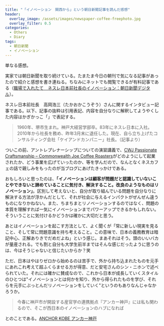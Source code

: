 ```yaml
---
title: "「イノベーション　関西から」という朝日新聞記事を読んだ感想"
header:
  overlay_image: /assets/images/newspaper-coffee-freephoto.jpg
  overlay_filter: 0.5
categories:
  - Others
  - Diary
tags:
  - 朝日新聞
  - イノベーション
---
```


単なる感想。

実家では朝日新聞を取り続けている。たまたま今日の朝刊で気になる記事があったので紹介と感想を書き連ねる。ちなみにネットでも閲覧できるが有料記事である（[職場で入れたて　ネスレ日本前社長のイノベーション：朝日新聞デジタル](https://www.asahi.com/articles/photo/AS20210114002183.html)）。

ネスレ日本前社長　高岡浩三（たかおかこうぞう）さんに関するインタビュー記事である。以下、記事の抜粋は引用表記、内容を自分なりに解釈してようやくした内容はかぎかっこ「」で表記する。

>1960年、堺市生まれ。神戸大経営学部卒。83年にネスレ日本に入社。2010年から社長を務め、昨年3月末に退任した。現在、自ら立ち上げたコンサルティング会社「ケイアンドカンパニー」社長。（記事より）

ついこの前、アントレプレナーシップについての演習講義で、[CWJ Passionate Craftsmanship – Commonwealth Joe Coffee Roasters](https://commonwealthjoe.com/)がどのようにして起業されたか、どう事業を広げていったのか、等を学んだので、なんとなくネスカフェの話で親しみをもったのが当ブログにあげたきっかけである。

おもしろいと思ったのは、**「イノベーションは顧客が問題だと認識していないことやできないと諦めていることに気付き、解決すること。改良のようなものはリノベーション」**。区別して考えないと、自分が取り組んでいる問題を自分なりに解決する方法が浮かんだとして、それが社会に与えるインパクトがぜんぜん違うものになりかねない。また、ちまちまとリノベーションするのではなく、問題の本質を理解すれば一気にイノベーションまでパワーアップできるかもしれない。そういうことに気付けるかどうかは確かに大切だと思う。

あとはイノベーションを起こす方法として、よく聞くが「常に新しい現実を見ること、そして常に問題意識を持ち考えること。この意味で、日本の義務教育は暗記中心、正解ありきでだめだよね」という感じ。まあそれはそう。頭のいいバカが量産される。でも割と自分も大学生前半まではそんな感じだったように思うのは、今はそうじゃないと信じたいからか？笑

ただ、日本はやはりゼロから始めるのは苦手で、外から持ち込まれたものを元手にあれこれ考えて超ふくらませる方が得意、だと安宅さんのシン・ニホンで述べられていた。それには確かに賛成なので、これから日本が成長していくスタイルのひとつは"イノベーションとは何かを知り、外から得られたものを学び、それらを元手にぶっとんだリノベーションをしていく"というのもありなんじゃなかろうか。

>今春に神戸市が開設する産官学の連携拠点『アンカー神戸』には私も関わるので、そこが西日本のイノベーションのハブになれば

とのことである。[ANCHOR KOBE アンカー神戸](https://anchorkobe.com/?utm_source=google&utm_medium=cpc&utm_campaign=anchorkobe&gclid=CjwKCAiAgJWABhArEiwAmNVTB6bb65NMWuoZ-fboJcz0oDJFcQAORiA-eoxee2Vp9CXpaC8m2MMERhoCIpwQAvD_BwE)
